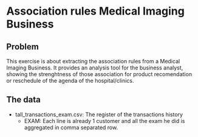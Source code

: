 # Association rules Medical Imaging Business
## Problem
This exercise is about extracting the association rules from a Medical Imaging Business. It provides an analysis tool for the business analyst, showing the strenghtness of those association for product recomendation or reschedule of the agenda of the hospital/clinics.
## The data
* tall_transactions_exam.csv: The register of the transactions history
    * EXAM: Each line is already 1 customer and all the exam he did is aggregated in comma separated row.
